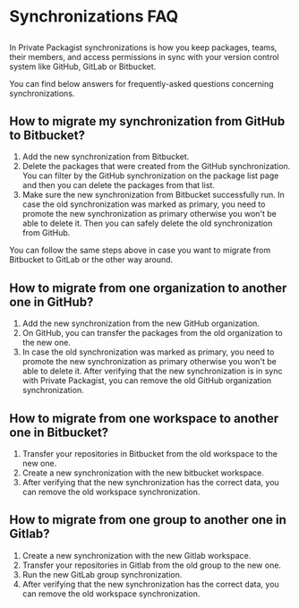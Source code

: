 # Synchronizations FAQ
##

In Private Packagist synchronizations is how you keep packages, teams, their members, and access permissions in sync with your version control system like GitHub, GitLab or Bitbucket.

You can find below answers for frequently-asked questions concerning synchronizations.

## How to migrate my synchronization from GitHub to Bitbucket?

1. Add the new synchronization from Bitbucket.
2. Delete the packages that were created from the GitHub synchronization. You can filter by the GitHub synchronization on the package list page and then you can delete the packages from that list.
3. Make sure the new synchronization from Bitbucket successfully run. In case the old synchronization was marked as primary, you need to promote the new synchronization as primary otherwise you won't be able to delete it. Then you can safely delete the old synchronization from GitHub.

You can follow the same steps above in case you want to migrate from Bitbucket to GitLab or the other way around.

## How to migrate from one organization to another one in GitHub?

1. Add the new synchronization from the new GitHub organization.
2. On GitHub, you can transfer the packages from the old organization to the new one.
3. In case the old synchronization was marked as primary, you need to promote the new synchronization as primary otherwise you won't be able to delete it. After verifying that the new synchronization is in sync with Private Packagist, you can remove the old GitHub organization synchronization.

## How to migrate from one workspace to another one in Bitbucket?

1. Transfer your repositories in Bitbucket from the old workspace to the new one.
2. Create a new synchronization with the new bitbucket workspace.
3. After verifying that the new synchronization has the correct data, you can remove the old workspace synchronization.

## How to migrate from one group to another one in Gitlab?
1. Create a new synchronization with the new Gitlab workspace.
2. Transfer your repositories in Gitlab from the old group to the new one.
3. Run the new GitLab group synchronization.
4. After verifying that the new synchronization has the correct data, you can remove the old workspace synchronization.
